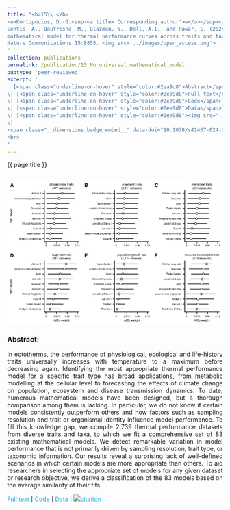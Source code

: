 ```yaml
---
title: "<b>15\\.</b> 
<u>Kontopoulos, D.-G.<sup><a title='Corresponding author'>✉</a></sup></u>, 
Sentis, A., Daufresne, M., Glazman, N., Dell, A.I., and Pawar, S. (2024). **No universal 
mathematical model for thermal performance curves across traits and taxonomic groups.** 
Nature Communications 15:8855. <img src='../images/open_access.png'>
"
collection: publications
permalink: /publication/15_No_universal_mathematical_model
pubtype: 'peer-reviewed'
excerpt: '
  [<span class="underline-on-hover" style="color:#2ea9d8">Abstract</span>](../publication/15_No_universal_mathematical_model)
\| [<span class="underline-on-hover" style="color:#2ea9d8">Full text</span>](https://doi.org/10.1038/s41467-024-53046-2)
\| [<span class="underline-on-hover" style="color:#2ea9d8">Code</span>](https://github.com/dgkontopoulos/Kontopoulos_et_al_83_TPC_models_2024)
\| [<span class="underline-on-hover" style="color:#2ea9d8">Data</span>](https://doi.org/10.6084/m9.figshare.24106161.v3)
\| [<span class="underline-on-hover" style="color:#2ea9d8"><img src="../images/bibtex.svg">citation</span>](../bibtex/15_no_universal_mathematical_model.bib)
\|
<span class="__dimensions_badge_embed__" data-doi="10.1038/s41467-024-53046-2" data-hide-zero-citations="true" data-legend="never" data-style="large_rectangle" style="display: inline;"></span>
<br>
'
---
```


{{ page.title }}<br>
<br><center><img src="../images/publications/TPC_model_comparison.png"></center>

### Abstract:

<p style='text-align: justify;'>
In ectotherms, the performance of physiological, ecological and life-history 
traits universally increases with temperature to a maximum before decreasing 
again. Identifying the most appropriate thermal performance model for a 
specific trait type has broad applications, from metabolic modelling at the 
cellular level to forecasting the effects of climate change on population, 
ecosystem and disease transmission dynamics. To date, numerous mathematical 
models have been designed, but a thorough comparison among them is lacking. 
In particular, we do not know if certain models consistently outperform others 
and how factors such as sampling resolution and trait or organismal identity 
influence model performance. To fill this knowledge gap, we compile 2,739 
thermal performance datasets from diverse traits and taxa, to which we fit 
a comprehensive set of 83 existing mathematical models. We detect remarkable 
variation in model performance that is not primarily driven by sampling 
resolution, trait type, or taxonomic information. Our results reveal a surprising 
lack of well-defined scenarios in which certain models are more appropriate 
than others. To aid researchers in selecting the appropriate set of models 
for any given dataset or research objective, we derive a classification of 
the 83 models based on the average similarity of their fits.
</p>

[<span class="underline-on-hover" style="color:#2ea9d8">Full text</span>](https://doi.org/10.1038/s41467-024-53046-2)
\| [<span class="underline-on-hover" style="color:#2ea9d8">Code</span>](https://github.com/dgkontopoulos/Kontopoulos_et_al_83_TPC_models_2024)
\| [<span class="underline-on-hover" style="color:#2ea9d8">Data</span>](https://doi.org/10.6084/m9.figshare.24106161.v3)
\| [<span class="underline-on-hover" style="color:#2ea9d8"><img src="../images/bibtex.svg">citation</span>](../bibtex/15_no_universal_mathematical_model.bib)
